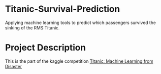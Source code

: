 # Titanic-Survival-Prediction
Applying machine learning tools to predict which passengers survived the sinking of the RMS Titanic.

# Project Description
This is the part of the kaggle competition <a href="https://www.kaggle.com/c/titanic/overview/description">Titanic: Machine Learning from Disaster</a>


